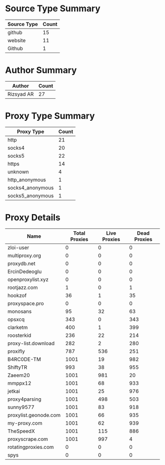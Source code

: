 # Source Type Summary

| Source Type | Count |
|-------------|-------|
| github | 15 |
| website | 11 |
| Github | 1 |


# Author Summary

| Author | Count |
|--------|-------|
| Rizsyad AR | 27 |


# Proxy Type Summary

| Proxy Type | Count |
|------------|-------|
| http | 21 |
| socks4 | 20 |
| socks5 | 22 |
| https | 14 |
| unknown | 4 |
| http_anonymous | 1 |
| socks4_anonymous | 1 |
| socks5_anonymous | 1 |


# Proxy Details

| Name | Total Proxies | Live Proxies | Dead Proxies |
|------|---------------|--------------|---------------|
| zloi-user | 0 | 0 | 0 |
| multiproxy.org | 0 | 0 | 0 |
| proxydb.net | 0 | 0 | 0 |
| ErcinDedeoglu | 0 | 0 | 0 |
| openproxylist.xyz | 0 | 0 | 0 |
| rootjazz.com | 1 | 0 | 1 |
| hookzof | 36 | 1 | 35 |
| proxyspace.pro | 0 | 0 | 0 |
| monosans | 95 | 32 | 63 |
| opsxcq | 343 | 0 | 343 |
| clarketm | 400 | 1 | 399 |
| roosterkid | 236 | 22 | 214 |
| proxy-list.download | 282 | 2 | 280 |
| proxifly | 787 | 536 | 251 |
| B4RC0DE-TM | 1001 | 19 | 982 |
| ShiftyTR | 993 | 38 | 955 |
| Zaeem20 | 1001 | 981 | 20 |
| mmppx12 | 1001 | 68 | 933 |
| jetkai | 1001 | 25 | 976 |
| proxy4parsing | 1001 | 498 | 503 |
| sunny9577 | 1001 | 83 | 918 |
| proxylist.geonode.com | 1001 | 66 | 935 |
| my-proxy.com | 1001 | 62 | 939 |
| TheSpeedX | 1001 | 115 | 886 |
| proxyscrape.com | 1001 | 997 | 4 |
| rotatingproxies.com | 0 | 0 | 0 |
| spys | 0 | 0 | 0 |
